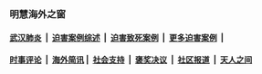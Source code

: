 
### 明慧海外之窗

####  [武汉肺炎](indexes/365.md?t=02150900) &nbsp;|&nbsp;  [迫害案例综述](indexes/328.md?t=02150900) &nbsp;|&nbsp; [迫害致死案例](indexes/277.md?t=02150900)  &nbsp;|&nbsp; [更多迫害案例](indexes/81.md?t=02150900)  &nbsp;|&nbsp; 
####  [时事评论](indexes/19.md?t=02150900) &nbsp;|&nbsp; [海外简讯](indexes/245.md?t=02150900)&nbsp;|&nbsp;  [社会支持](indexes/140.md?t=02150900) &nbsp;|&nbsp; [褒奖决议](indexes/282.md?t=02150900) &nbsp;|&nbsp; [社区报道](indexes/91.md?t=02150900)  &nbsp;|&nbsp; [天人之间](indexes/78.md?t=02150900) 


